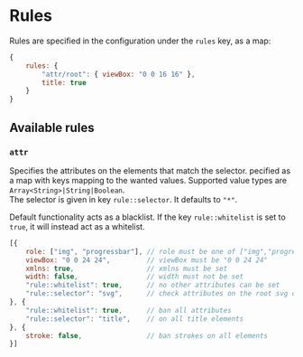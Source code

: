 # Rules

Rules are specified in the configuration under the `rules` key, as a map:

```javascript
{
    rules: {
        "attr/root": { viewBox: "0 0 16 16" },
        title: true
    }
}
```

## Available rules

### `attr`

Specifies the attributes on the elements that match the selector. 
pecified as a map with keys mapping to the wanted values. Supported value types are `Array<String>|String|Boolean`.  
The selector is given in key `rule::selector`. It defaults to `"*"`.

Default functionality acts as a blacklist. If the key `rule::whitelist` is set to `true`, it will instead act as a whitelist.

```javascript
[{
    role: ["img", "progressbar"], // role must be one of ["img","progressbar"]
    viewBox: "0 0 24 24",         // viewBox must be "0 0 24 24"
    xmlns: true,                  // xmlns must be set
    width: false,                 // width must not be set
    "rule::whitelist": true,      // no other attributes can be set
    "rule::selector": "svg",      // check attributes on the root svg object
}, {
    "rule::whitelist": true,      // ban all attributes
    "rule::selector": "title",    // on all title elements
}, {
    stroke: false,                // ban strokes on all elements
}]
```
